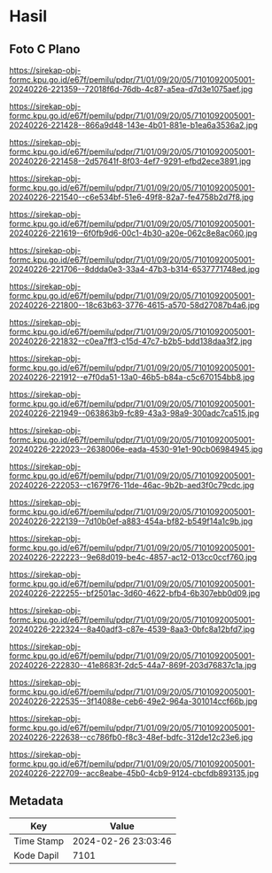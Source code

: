 # Hasil

## Foto C Plano

https://sirekap-obj-formc.kpu.go.id/e67f/pemilu/pdpr/71/01/09/20/05/7101092005001-20240226-221359--72018f6d-76db-4c87-a5ea-d7d3e1075aef.jpg

https://sirekap-obj-formc.kpu.go.id/e67f/pemilu/pdpr/71/01/09/20/05/7101092005001-20240226-221428--866a9d48-143e-4b01-881e-b1ea6a3536a2.jpg

https://sirekap-obj-formc.kpu.go.id/e67f/pemilu/pdpr/71/01/09/20/05/7101092005001-20240226-221458--2d57641f-8f03-4ef7-9291-efbd2ece3891.jpg

https://sirekap-obj-formc.kpu.go.id/e67f/pemilu/pdpr/71/01/09/20/05/7101092005001-20240226-221540--c6e534bf-51e6-49f8-82a7-fe4758b2d7f8.jpg

https://sirekap-obj-formc.kpu.go.id/e67f/pemilu/pdpr/71/01/09/20/05/7101092005001-20240226-221619--6f0fb9d6-00c1-4b30-a20e-062c8e8ac060.jpg

https://sirekap-obj-formc.kpu.go.id/e67f/pemilu/pdpr/71/01/09/20/05/7101092005001-20240226-221706--8ddda0e3-33a4-47b3-b314-6537771748ed.jpg

https://sirekap-obj-formc.kpu.go.id/e67f/pemilu/pdpr/71/01/09/20/05/7101092005001-20240226-221800--18c63b63-3776-4615-a570-58d27087b4a6.jpg

https://sirekap-obj-formc.kpu.go.id/e67f/pemilu/pdpr/71/01/09/20/05/7101092005001-20240226-221832--c0ea7ff3-c15d-47c7-b2b5-bdd138daa3f2.jpg

https://sirekap-obj-formc.kpu.go.id/e67f/pemilu/pdpr/71/01/09/20/05/7101092005001-20240226-221912--e7f0da51-13a0-46b5-b84a-c5c670154bb8.jpg

https://sirekap-obj-formc.kpu.go.id/e67f/pemilu/pdpr/71/01/09/20/05/7101092005001-20240226-221949--063863b9-fc89-43a3-98a9-300adc7ca515.jpg

https://sirekap-obj-formc.kpu.go.id/e67f/pemilu/pdpr/71/01/09/20/05/7101092005001-20240226-222023--2638006e-eada-4530-91e1-90cb06984945.jpg

https://sirekap-obj-formc.kpu.go.id/e67f/pemilu/pdpr/71/01/09/20/05/7101092005001-20240226-222053--c1679f76-11de-46ac-9b2b-aed3f0c79cdc.jpg

https://sirekap-obj-formc.kpu.go.id/e67f/pemilu/pdpr/71/01/09/20/05/7101092005001-20240226-222139--7d10b0ef-a883-454a-bf82-b549f14a1c9b.jpg

https://sirekap-obj-formc.kpu.go.id/e67f/pemilu/pdpr/71/01/09/20/05/7101092005001-20240226-222223--9e68d019-be4c-4857-ac12-013cc0ccf760.jpg

https://sirekap-obj-formc.kpu.go.id/e67f/pemilu/pdpr/71/01/09/20/05/7101092005001-20240226-222255--bf2501ac-3d60-4622-bfb4-6b307ebb0d09.jpg

https://sirekap-obj-formc.kpu.go.id/e67f/pemilu/pdpr/71/01/09/20/05/7101092005001-20240226-222324--8a40adf3-c87e-4539-8aa3-0bfc8a12bfd7.jpg

https://sirekap-obj-formc.kpu.go.id/e67f/pemilu/pdpr/71/01/09/20/05/7101092005001-20240226-222830--41e8683f-2dc5-44a7-869f-203d76837c1a.jpg

https://sirekap-obj-formc.kpu.go.id/e67f/pemilu/pdpr/71/01/09/20/05/7101092005001-20240226-222535--3f14088e-ceb6-49e2-964a-301014ccf66b.jpg

https://sirekap-obj-formc.kpu.go.id/e67f/pemilu/pdpr/71/01/09/20/05/7101092005001-20240226-222638--cc786fb0-f8c3-48ef-bdfc-312de12c23e6.jpg

https://sirekap-obj-formc.kpu.go.id/e67f/pemilu/pdpr/71/01/09/20/05/7101092005001-20240226-222709--acc8eabe-45b0-4cb9-9124-cbcfdb893135.jpg


## Metadata

| Key        | Value               |
| ---------- | ------------------- |
| Time Stamp | 2024-02-26 23:03:46 |
| Kode Dapil | 7101                |



